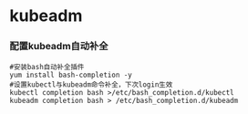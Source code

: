 # kubeadm

### 配置kubeadm自动补全

```text
#安装bash自动补全插件
yum install bash-completion -y
#设置kubectl与kubeadm命令补全，下次login生效
kubectl completion bash >/etc/bash_completion.d/kubectl
kubeadm completion bash > /etc/bash_completion.d/kubeadm
```






